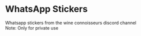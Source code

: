 # WhatsApp Stickers

Whatsapp stickers from the wine connoisseurs discord channel  
Note: Only for private use

